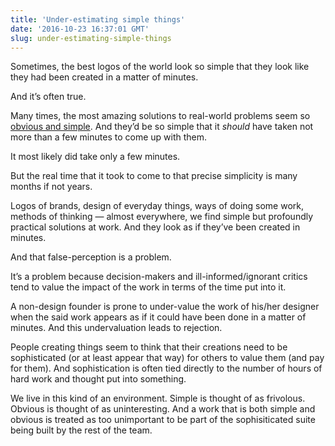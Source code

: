 ```yaml
---
title: 'Under-estimating simple things'
date: '2016-10-23 16:37:01 GMT'
slug: under-estimating-simple-things
---
```

Sometimes, the best logos of the world look so simple that they look like they had been created in a matter of minutes.

And it’s often true.

Many times, the most amazing solutions to real-world problems seem so [obvious and simple](http://notes.druchan.com/post/152199313399/the-curse-of-the-obvious). And they’d be so simple that it _should_ have taken not more than a few minutes to come up with them.

It most likely did take only a few minutes.

But the real time that it took to come to that precise simplicity is many months if not years.

Logos of brands, design of everyday things, ways of doing some work, methods of thinking — almost everywhere, we find simple but profoundly practical solutions at work. And they look as if they’ve been created in minutes.

And that false-perception is a problem.

It’s a problem because decision-makers and ill-informed/ignorant critics tend to value the impact of the work in terms of the time put into it.

A non-design founder is prone to under-value the work of his/her designer when the said work appears as if it could have been done in a matter of minutes. And this undervaluation leads to rejection.

People creating things seem to think that their creations need to be sophisticated (or at least appear that way) for others to value them (and pay for them). And sophistication is often tied directly to the number of hours of hard work and thought put into something.

We live in this kind of an environment. Simple is thought of as frivolous. Obvious is thought of as uninteresting. And a work that is both simple and obvious is treated as too unimportant to be part of the sophisiticated suite being built by the rest of the team.
